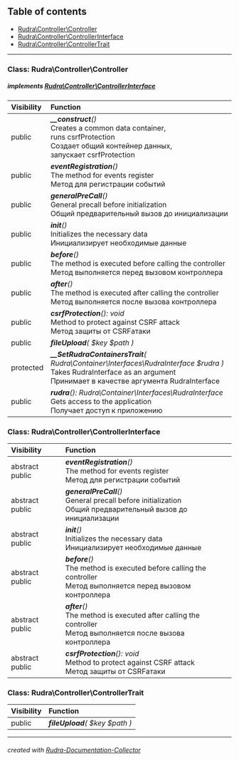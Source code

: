 ## Table of contents
- [Rudra\Controller\Controller](#rudra_controller_controller)
- [Rudra\Controller\ControllerInterface](#rudra_controller_controllerinterface)
- [Rudra\Controller\ControllerTrait](#rudra_controller_controllertrait)
<hr>

<a id="rudra_controller_controller"></a>

### Class: Rudra\Controller\Controller
##### implements [Rudra\Controller\ControllerInterface](#rudra_controller_controllerinterface)
| Visibility | Function |
|:-----------|:---------|
|public|<em><strong>__construct</strong>()</em><br>Creates a common data container,<br>runs csrfProtection<br>Создает общий контейнер данных,<br>запускает csrfProtection|
|public|<em><strong>eventRegistration</strong>()</em><br>The method for events register<br>Метод для регистрации событий|
|public|<em><strong>generalPreCall</strong>()</em><br>General precall before initialization<br>Общий предварительный вызов до инициализации|
|public|<em><strong>init</strong>()</em><br>Initializes the necessary data<br>Инициализирует необходимые данные|
|public|<em><strong>before</strong>()</em><br>The method is executed before calling the controller<br>Метод выполняется перед вызовом контроллера|
|public|<em><strong>after</strong>()</em><br>The method is executed after calling the controller<br>Метод выполняется после вызова контроллера|
|public|<em><strong>csrfProtection</strong>(): void</em><br>Method to protect against CSRF attack<br>Метод защиты от CSRFатаки|
|public|<em><strong>fileUpload</strong>(  $key   $path )</em><br>|
|protected|<em><strong>__SetRudraContainersTrait</strong>( Rudra\Container\Interfaces\RudraInterface $rudra )</em><br>Takes RudraInterface as an argument<br>Принимает в качестве аргумента RudraInterface|
|public|<em><strong>rudra</strong>(): Rudra\Container\Interfaces\RudraInterface</em><br>Gets access to the application<br>Получает доступ к приложению|


<a id="rudra_controller_controllerinterface"></a>

### Class: Rudra\Controller\ControllerInterface
| Visibility | Function |
|:-----------|:---------|
|abstract public|<em><strong>eventRegistration</strong>()</em><br>The method for events register<br>Метод для регистрации событий|
|abstract public|<em><strong>generalPreCall</strong>()</em><br>General precall before initialization<br>Общий предварительный вызов до инициализации|
|abstract public|<em><strong>init</strong>()</em><br>Initializes the necessary data<br>Инициализирует необходимые данные|
|abstract public|<em><strong>before</strong>()</em><br>The method is executed before calling the controller<br>Метод выполняется перед вызовом контроллера|
|abstract public|<em><strong>after</strong>()</em><br>The method is executed after calling the controller<br>Метод выполняется после вызова контроллера|
|abstract public|<em><strong>csrfProtection</strong>(): void</em><br>Method to protect against CSRF attack<br>Метод защиты от CSRFатаки|


<a id="rudra_controller_controllertrait"></a>

### Class: Rudra\Controller\ControllerTrait
| Visibility | Function |
|:-----------|:---------|
|public|<em><strong>fileUpload</strong>(  $key   $path )</em><br>|
<hr>

###### created with [Rudra-Documentation-Collector](#https://github.com/Jagepard/Rudra-Documentation-Collector)
